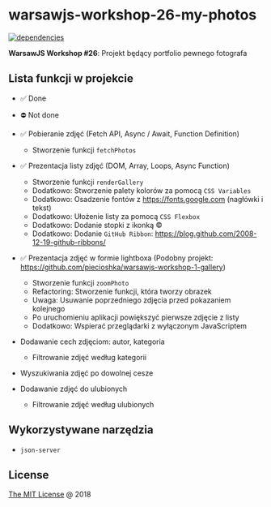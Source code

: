 # warsawjs-workshop-26-my-photos

[![dependencies](https://david-dm.org/piecioshka/warsawjs-workshop-26-my-photos.svg)](https://github.com/piecioshka/warsawjs-workshop-26-my-photos)

**WarsawJS Workshop #26**: Projekt będący portfolio pewnego fotografa

## Lista funkcji w projekcie

* :white_check_mark: Done
* :no_entry: Not done

* :white_check_mark: Pobieranie zdjęć (Fetch API, Async / Await, Function Definition)
    + Stworzenie funkcji `fetchPhotos`
* :white_check_mark: Prezentacja listy zdjęć (DOM, Array, Loops, Async Function)
    + Stworzenie funkcji `renderGallery`
    + Dodatkowo: Stworzenie palety kolorów za pomocą `CSS Variables`
    + Dodatkowo: Osadzenie fontów z https://fonts.google.com (nagłówki i tekst)
    + Dodatkowo: Ułożenie listy za pomocą `CSS Flexbox`
    + Dodatkowo: Dodanie stopki z ikonką &copy;
    + Dodatkowo: Dodanie `GitHub Ribbon`: https://blog.github.com/2008-12-19-github-ribbons/
* :white_check_mark: Prezentacja zdjęć w formie lightboxa
    (Podobny projekt: https://github.com/piecioshka/warsawjs-workshop-1-gallery)
    + Stworzenie funkcji `zoomPhoto`
    + Refactoring: Stworzenie funkcji, która tworzy obrazek
    + Uwaga: Usuwanie poprzedniego zdjęcia przed pokazaniem kolejnego
    + Po uruchomieniu aplikacji powiększyć pierwsze zdjęcie z listy
    + Dodatkowo: Wspierać przeglądarki z wyłączonym JavaScriptem
* Dodawanie cech zdjęciom: autor, kategoria
    + Filtrowanie zdjęć według kategorii
* Wyszukiwania zdjęć po dowolnej cesze
* Dodawanie zdjęć do ulubionych
    + Filtrowanie zdjęć według ulubionych

## Wykorzystywane narzędzia

* `json-server`

## License

[The MIT License](http://piecioshka.mit-license.org) @ 2018
